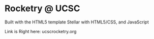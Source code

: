 # Rocketry @ UCSC

Built with the HTML5 template Stellar with HTML5/CSS, and JavaScript


Link is Right here: ucscrocketry.org
